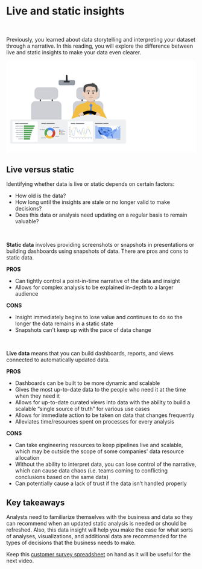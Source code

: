 # Live and static insights

&nbsp;

Previously, you learned about data storytelling and interpreting your dataset through a narrative. In this reading, you will explore the difference between live and static insights to make your data even clearer.

![insigt](img/insight1.png)

## Live versus static 
Identifying whether data is live or static depends on certain factors:

* How old is the data?
* How long until the insights are stale or no longer valid to make decisions?
* Does this data or analysis need updating on a regular basis to remain valuable?

&nbsp;

**S​tatic data** involves providing screenshots or snapshots in presentations or building dashboards using snapshots of data. There are pros and cons to static data.

**PROS**

* Can tightly control a point-in-time narrative of the data and insight
* Allows for complex analysis to be explained in-depth to a larger audience

**CONS**
* Insight immediately begins to lose value and continues to do so the longer the data remains in a static state
* S​napshots can't keep up with the pace of data change

&nbsp;

**L​ive data** means that you can build dashboards, reports, and views connected to automatically updated data. 

**PROS**
* Dashboards can be built to be more dynamic and scalable
* Gives the most up-to-date data to the people who need it at the time when they need it
* Allows for up-to-date curated views into data with the ability to build a scalable “single source of truth” for various use cases
* Allows for immediate action to be taken on data that changes frequently
* Alleviates time/resources spent on processes for every analysis

**CONS**

* Can take engineering resources to keep pipelines live and scalable, which may be outside the scope of some companies' data resource allocation
* Without the ability to interpret data, you can lose control of the narrative, which can cause data chaos (i.e. teams coming to conflicting conclusions based on the same data)
* Can potentially cause a lack of trust if the data isn’t handled properly


## Key takeaways
Analysts need to familiarize themselves with the business and data so they can recommend when an updated static analysis is needed or should be refreshed. Also, this data insight will help you make the case for what sorts of analyses, visualizations, and additional data are recommended for the types of decisions that the business needs to make. 

Keep this [customer survey spreadsheet](https://docs.google.com/spreadsheets/d/1DWIKPvtci3Gq6Qbz15SjjY6l4wbc_4I-CpVaFDPneDA/template/preview?resourcekey=0-OOpDEJqur_5qsHXNIt2Bqg) on hand as it will be useful for the next video.
